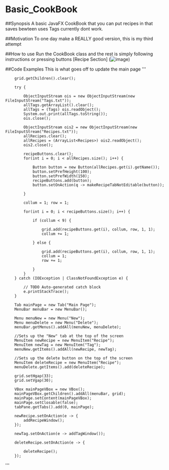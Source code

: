 # Basic_CookBook

##Synopsis
A basic JavaFX CookBook that you can put recipes in that saves bewteen uses
Tags currently dont work.

##Motivation
To one day make a REALLY good version, this is my third attempt

##How to use
Run the CookBook class and the rest is simply following instructions or pressing buttons
[Recipe Section]
(![image](https://github.com/user-attachments/assets/13c1f031-cd4c-48bf-b4c9-df74d38b426b))


##Code Examples
This is what goes off to update the main page
'''
		
		grid.getChildren().clear();
		
		try {
			
			ObjectInputStream ois = new ObjectInputStream(new FileInputStream("Tags.txt"));
			allTags.getArrayList().clear();
			allTags = (Tags) ois.readObject();
			System.out.print(allTags.toString());
			ois.close();
			
			ObjectInputStream ois2 = new ObjectInputStream(new FileInputStream("Recipes.txt"));
			allRecipes.clear();
			allRecipes = (ArrayList<Recipes>) ois2.readObject();
			ois2.close();
			
			recipeButtons.clear();
			for(int i = 0; i < allRecipes.size(); i++) {
				
				Button button = new Button(allRecipes.get(i).getName());
				button.setPrefHeight(100);
				button.setPrefWidth(150);
				recipeButtons.add(button);
				button.setOnAction(q -> makeRecipeTabNotEditable(button));
				
			}
			
			collum = 1; row = 1;
			
			for(int i = 0; i < recipeButtons.size(); i++) {
			
				if (collum < 9) {
				
					grid.add(recipeButtons.get(i), collum, row, 1, 1);
					collum += 1;
		
				} else {
		
					grid.add(recipeButtons.get(i), collum, row, 1, 1);
					collum = 1;
					row += 1;
		
				}
			}
		} catch (IOException | ClassNotFoundException e) {
			
			// TODO Auto-generated catch block
			e.printStackTrace();
		}
		
		Tab mainPage = new Tab("Main Page");
	    MenuBar menuBar = new MenuBar();    
	    
	    Menu menuNew = new Menu("New");
	    Menu menuDelete = new Menu("Delete");
	    menuBar.getMenus().addAll(menuNew, menuDelete);
	    
	    //Sets up the "New" tab at the top of the screen
	    MenuItem newRecipe = new MenuItem("Recipe");
	    MenuItem newTag = new MenuItem("Tag");
	    menuNew.getItems().addAll(newRecipe, newTag);
	    
	    //Sets up the delete button on the top of the screen
	    MenuItem deleteRecipe = new MenuItem("Recipe");
	    menuDelete.getItems().add(deleteRecipe);
	    
		grid.setHgap(33);
		grid.setVgap(30);
		
	    VBox mainPageVBox = new VBox();
	    mainPageVBox.getChildren().addAll(menuBar, grid);
	    mainPage.setContent(mainPageVBox);
	    mainPage.setClosable(false);
	    tabPane.getTabs().add(0, mainPage);
	    
	    newRecipe.setOnAction(e -> {
	    	addRecipeWindow();
	    });
	    
	    newTag.setOnAction(e -> addTagWindow());
		
	    deleteRecipe.setOnAction(e -> {
	    	
	    	deleteRecipe();
	    });
'''



